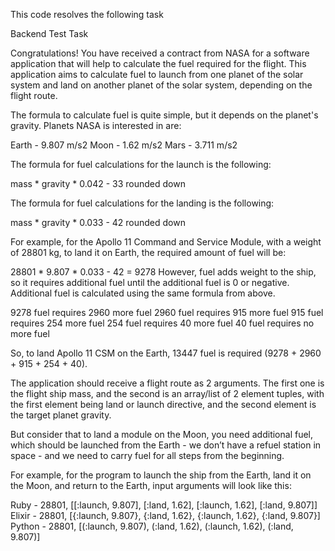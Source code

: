 This code resolves the following task

Backend Test Task                 

Congratulations! You have received a contract from NASA for a software application that will help to calculate the fuel required for the flight. This application aims to calculate fuel to launch from one planet of the solar system and land on another planet of the solar system, depending on the flight route.

The formula to calculate fuel is quite simple, but it depends on the planet's gravity. Planets NASA is interested in are:

Earth - 9.807 m/s2
Moon - 1.62 m/s2
Mars - 3.711 m/s2

The formula for fuel calculations for the launch is the following:

mass * gravity * 0.042 - 33 rounded down

The formula for fuel calculations for the landing is the following:

mass * gravity * 0.033 - 42 rounded down

For example, for the Apollo 11 Command and Service Module, with a weight of 28801 kg, to land it on Earth, the required amount of fuel will be:

28801 * 9.807 * 0.033 - 42 = 9278
However, fuel adds weight to the ship, so it requires additional fuel until the additional fuel is 0 or negative. Additional fuel is calculated using the same formula from above.

9278 fuel requires 2960 more fuel
2960 fuel requires 915 more fuel
915 fuel requires 254 more fuel
254 fuel requires 40 more fuel
40 fuel requires no more fuel

So, to land Apollo 11 CSM on the Earth, 13447 fuel is required (9278 + 2960 + 915 + 254 + 40).

The application should receive a flight route as 2 arguments. The first one is the flight ship mass, and the second is an array/list of 2 element tuples, with the first element being land or launch directive, and the second element is the target planet gravity.

But consider that to land a module on the Moon, you need additional fuel, which should be launched from the Earth - we don’t have a refuel station in space - and we need to carry fuel for all steps from the beginning. 

For example, for the program to launch the ship from the Earth, land it on the Moon, and return to the Earth, input arguments will look like this:

Ruby - 28801, [[:launch, 9.807], [:land, 1.62], [:launch, 1.62], [:land, 9.807]]
Elixir - 28801, [{:launch, 9.807}, {:land, 1.62}, {:launch, 1.62}, {:land, 9.807}]
Python - 28801, [(:launch, 9.807), (:land, 1.62), (:launch, 1.62), (:land, 9.807)]

